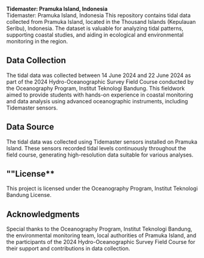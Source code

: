 **Tidemaster: Pramuka Island, Indonesia**  
Tidemaster: Pramuka Island, Indonesia
This repository contains tidal data collected from Pramuka Island, located in the Thousand Islands (Kepulauan Seribu), Indonesia. The dataset is valuable for analyzing tidal patterns, supporting coastal studies, and aiding in ecological and environmental monitoring in the region.

## **Data Collection**
The tidal data was collected between 14 June 2024 and 22 June 2024 as part of the 2024 Hydro-Oceanographic Survey Field Course conducted by the Oceanography Program, Institut Teknologi Bandung. This fieldwork aimed to provide students with hands-on experience in coastal monitoring and data analysis using advanced oceanographic instruments, including Tidemaster sensors.


## **Data Source**
The tidal data was collected using Tidemaster sensors installed on Pramuka Island. These sensors recorded tidal levels continuously throughout the field course, generating high-resolution data suitable for various analyses.


## ""License**
This project is licensed under the Oceanography Program, Institut Teknologi Bandung License.

## **Acknowledgments**
Special thanks to the Oceanography Program, Institut Teknologi Bandung, the environmental monitoring team, local authorities of Pramuka Island, and the participants of the 2024 Hydro-Oceanographic Survey Field Course for their support and contributions in data collection.
